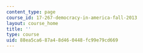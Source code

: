 ```yaml
---
content_type: page
course_id: 17-267-democracy-in-america-fall-2013
layout: course_home
title: ''
type: course
uid: 88ea5ca6-87a4-8d46-0448-fc99e79cd669
---
```

